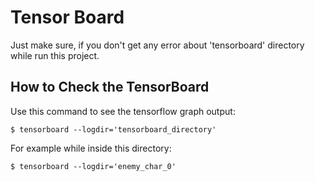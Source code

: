 # Tensor Board

Just make sure, if you don't get any error about 'tensorboard' directory while run this project.

## How to Check the TensorBoard

Use this command to see the tensorflow graph output:
    
    $ tensorboard --logdir='tensorboard_directory'

For example while inside this directory:

    $ tensorboard --logdir='enemy_char_0'